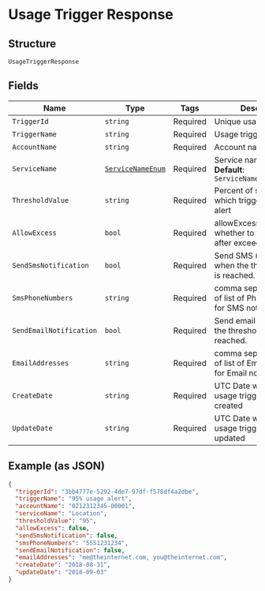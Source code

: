 
# Usage Trigger Response

## Structure

`UsageTriggerResponse`

## Fields

| Name | Type | Tags | Description |
|  --- | --- | --- | --- |
| `TriggerId` | `string` | Required | Unique usage triggerId |
| `TriggerName` | `string` | Required | Usage trigger name |
| `AccountName` | `string` | Required | Account name |
| `ServiceName` | [`ServiceNameEnum`](../../doc/models/service-name-enum.md) | Required | Service name<br>**Default**: `ServiceNameEnum.Location` |
| `ThresholdValue` | `string` | Required | Percent of subscription at which trigger will send an alert |
| `AllowExcess` | `bool` | Required | allowExcess determines whether to restrict usage after exceeds limits |
| `SendSmsNotification` | `bool` | Required | Send SMS (text) alerts when the thresholdValue is reached. |
| `SmsPhoneNumbers` | `string` | Required | comma seperated value of list of Phone numbers for SMS notifications |
| `SendEmailNotification` | `bool` | Required | Send email alerts when the thresholdValue is reached. |
| `EmailAddresses` | `string` | Required | comma seperated value of list of Email addresses for Email notifications |
| `CreateDate` | `string` | Required | UTC Date when the usage trigger was created |
| `UpdateDate` | `string` | Required | UTC Date when the usage trigger was last updated |

## Example (as JSON)

```json
{
  "triggerId": "3bb4777e-5292-4de7-97df-f578df4a2dbe",
  "triggerName": "95% usage alert",
  "accountName": "0212312345-00001",
  "serviceName": "Location",
  "thresholdValue": "95",
  "allowExcess": false,
  "sendSmsNotification": false,
  "smsPhoneNumbers": "5551231234",
  "sendEmailNotification": false,
  "emailAddresses": "me@theinternet.com, you@theinternet.com",
  "createDate": "2018-08-31",
  "updateDate": "2018-09-03"
}
```

